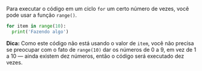 Para executar o código em um ciclo `for` um certo número de vezes, você pode usar a função `range()`.

```python
for item in range(10):
  print('Fazendo algo')
```

**Dica:** Como este código não está usando o valor de `item`, você não precisa se preocupar com o fato de `range(10)` dar os números de 0 a 9, em vez de 1 a 10 — ainda existem dez números, então o código será executado dez vezes.